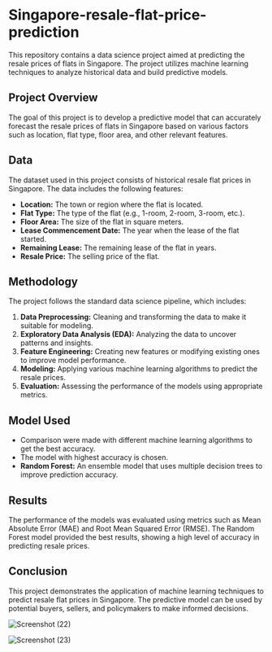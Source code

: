 # Singapore-resale-flat-price-prediction

This repository contains a data science project aimed at predicting the resale prices of flats in Singapore. The project utilizes machine learning techniques to analyze historical data and build predictive models.

## Project Overview

The goal of this project is to develop a predictive model that can accurately forecast the resale prices of flats in Singapore based on various factors such as location, flat type, floor area, and other relevant features.

## Data

The dataset used in this project consists of historical resale flat prices in Singapore. The data includes the following features:
- **Location:** The town or region where the flat is located.
- **Flat Type:** The type of the flat (e.g., 1-room, 2-room, 3-room, etc.).
- **Floor Area:** The size of the flat in square meters.
- **Lease Commencement Date:** The year when the lease of the flat started.
- **Remaining Lease:** The remaining lease of the flat in years.
- **Resale Price:** The selling price of the flat.

## Methodology

The project follows the standard data science pipeline, which includes:

1. **Data Preprocessing:** Cleaning and transforming the data to make it suitable for modeling.
2. **Exploratory Data Analysis (EDA):** Analyzing the data to uncover patterns and insights.
3. **Feature Engineering:** Creating new features or modifying existing ones to improve model performance.
4. **Modeling:** Applying various machine learning algorithms to predict the resale prices.
5. **Evaluation:** Assessing the performance of the models using appropriate metrics.

## Model Used

- Comparison were made with different machine learning algorithms to get the best accuracy.
- The model with highest accuracy is chosen.
- **Random Forest:** An ensemble model that uses multiple decision trees to improve prediction accuracy.

## Results

The performance of the models was evaluated using metrics such as Mean Absolute Error (MAE) and Root Mean Squared Error (RMSE). The Random Forest model provided the best results, showing a high level of accuracy in predicting resale prices.

## Conclusion

This project demonstrates the application of machine learning techniques to predict resale flat prices in Singapore. The predictive model can be used by potential buyers, sellers, and policymakers to make informed decisions.

![Screenshot (22)](https://github.com/user-attachments/assets/5428b211-7464-4202-8cbb-ceda03c7c0f3)

![Screenshot (23)](https://github.com/user-attachments/assets/39cd3479-5fc8-4119-a6ee-e6f50a4bd720)


